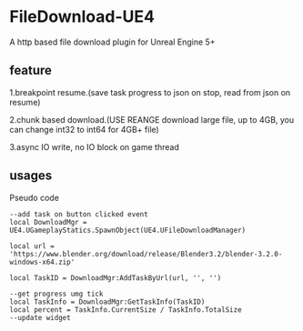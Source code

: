 # FileDownload-UE4

A http based file download plugin for Unreal Engine 5+

## feature

1.breakpoint resume.(save task progress to json on stop, read from json on resume)

2.chunk based download.(USE REANGE download large file, up to 4GB, you can change int32 to int64 for 4GB+ file)

3.async IO write, no IO block on game thread

## usages
Pseudo code
```
--add task on button clicked event 
local DownloadMgr = UE4.UGameplayStatics.SpawnObject(UE4.UFileDownloadManager)

local url = 'https://www.blender.org/download/release/Blender3.2/blender-3.2.0-windows-x64.zip'

local TaskID = DownloadMgr:AddTaskByUrl(url, '', '')

--get progress umg tick
local TaskInfo = DownloadMgr:GetTaskInfo(TaskID)
local percent = TaskInfo.CurrentSize / TaskInfo.TotalSize
--update widget

```